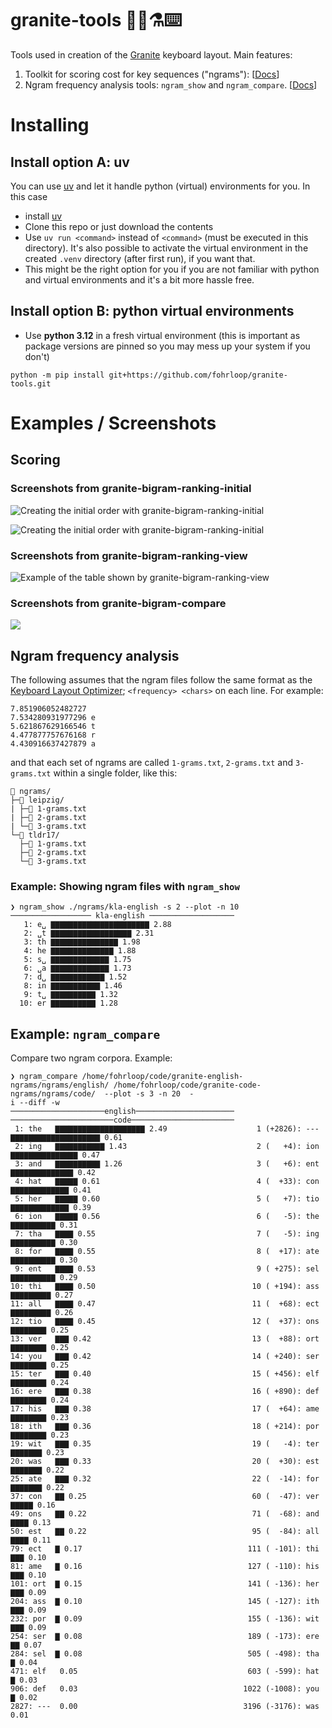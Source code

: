 # granite-tools 👨‍🔬⚗️⌨️

Tools used in creation of the [Granite](https://github.com/fohrloop/granite-layout) keyboard layout. Main features:

1. Toolkit for scoring cost for key sequences ("ngrams"): [[Docs](./docs/scoring-key-efforts.md)]
2. Ngram frequency analysis tools: `ngram_show` and `ngram_compare`. [[Docs](./docs/ngram-frequency-analysis.md)]

# Installing

## Install option A: uv

You can use [uv](https://docs.astral.sh/uv/) and let it handle python (virtual) environments for you. In this case

- install [uv](https://docs.astral.sh/uv/)
- Clone this repo or just download the contents
- Use `uv run <command>` instead of `<command>` (must be executed in this directory). It's also possible to activate the virtual environment in the created `.venv` directory (after first run), if you want that.
- This might be the right option for you if you are not familiar with python and virtual environments and it's a bit more hassle free.


## Install option B: python virtual environments

- Use **python 3.12** in a fresh virtual environment (this is important as package versions are pinned so you may mess up your system if you don't)

```
python -m pip install git+https://github.com/fohrloop/granite-tools.git
```


# Examples / Screenshots

## Scoring
### Screenshots from granite-bigram-ranking-initial

![Creating the initial order with granite-bigram-ranking-initial](docs/img/granite-bigram-ranking-initial1.png)

![Creating the initial order with granite-bigram-ranking-initial](docs/img/granite-bigram-ranking-initial2.png)
### Screenshots from granite-bigram-ranking-view

![Example of the table shown by granite-bigram-ranking-view](docs/img/granite-bigram-ranking-view.png)

### Screenshots from granite-bigram-compare
![](docs/img/granite-bigram-compare.png)

## Ngram frequency analysis

The following assumes that the ngram files follow the same format as the [Keyboard Layout Optimizer](https://github.com/dariogoetz/keyboard_layout_optimizer); `<frequency> <chars>` on each line. For example:

```
7.851906052482727  
7.534280931977296 e
5.621867629166546 t
4.477877757676168 r
4.430916637427879 a
```

and that each set of ngrams are called `1-grams.txt`, `2-grams.txt` and `3-grams.txt` within a single folder, like this:

```
📁 ngrams/
├─📁 leipzig/
| ├─📄 1-grams.txt
| ├─📄 2-grams.txt
| └─📄 3-grams.txt
└─📁 tldr17/
  ├─📄 1-grams.txt
  ├─📄 2-grams.txt
  └─📄 3-grams.txt
```

### Example: Showing ngram files with `ngram_show`


```
❯ ngram_show ./ngrams/kla-english -s 2 --plot -n 10
────────────────── kla-english ───────────────────
   1: e␣ ▇▇▇▇▇▇▇▇▇▇▇▇▇▇▇▇▇▇▇▇▇▇ 2.88
   2: ␣t ▇▇▇▇▇▇▇▇▇▇▇▇▇▇▇▇▇▇ 2.31
   3: th ▇▇▇▇▇▇▇▇▇▇▇▇▇▇▇ 1.98
   4: he ▇▇▇▇▇▇▇▇▇▇▇▇▇▇ 1.88
   5: s␣ ▇▇▇▇▇▇▇▇▇▇▇▇▇ 1.75
   6: ␣a ▇▇▇▇▇▇▇▇▇▇▇▇▇ 1.73
   7: d␣ ▇▇▇▇▇▇▇▇▇▇▇▇ 1.52
   8: in ▇▇▇▇▇▇▇▇▇▇▇ 1.46
   9: t␣ ▇▇▇▇▇▇▇▇▇▇ 1.32
  10: er ▇▇▇▇▇▇▇▇▇▇ 1.28
```

## Example: `ngram_compare`

Compare two ngram corpora. Example:

```
❯ ngram_compare /home/fohrloop/code/granite-english-ngrams/ngrams/english/ /home/fohrloop/code/granite-code-ngrams/ngrams/code/  --plot -s 3 -n 20  -
i --diff -w
─────────────────────english────────────────────── ───────────────────────code───────────────────────
 1: the   ▇▇▇▇▇▇▇▇▇▇▇▇▇▇▇▇▇▇▇▇ 2.49                    1 (+2826): --- ▇▇▇▇▇▇▇▇▇▇▇▇▇▇▇▇▇▇▇▇ 0.61
 2: ing   ▇▇▇▇▇▇▇▇▇▇▇ 1.43                             2 (   +4): ion ▇▇▇▇▇▇▇▇▇▇▇▇▇▇▇ 0.47
 3: and   ▇▇▇▇▇▇▇▇▇▇ 1.26                              3 (   +6): ent ▇▇▇▇▇▇▇▇▇▇▇▇▇▇ 0.42
 4: hat   ▇▇▇▇▇ 0.61                                   4 (  +33): con ▇▇▇▇▇▇▇▇▇▇▇▇▇ 0.41
 5: her   ▇▇▇▇▇ 0.60                                   5 (   +7): tio ▇▇▇▇▇▇▇▇▇▇▇▇▇ 0.39
 6: ion   ▇▇▇▇▇ 0.56                                   6 (   -5): the ▇▇▇▇▇▇▇▇▇▇ 0.31
 7: tha   ▇▇▇▇ 0.55                                    7 (   -5): ing ▇▇▇▇▇▇▇▇▇▇ 0.30
 8: for   ▇▇▇▇ 0.55                                    8 (  +17): ate ▇▇▇▇▇▇▇▇▇▇ 0.30
 9: ent   ▇▇▇▇ 0.53                                    9 ( +275): sel ▇▇▇▇▇▇▇▇▇▇ 0.29
10: thi   ▇▇▇▇ 0.50                                   10 ( +194): ass ▇▇▇▇▇▇▇▇▇ 0.27
11: all   ▇▇▇▇ 0.47                                   11 (  +68): ect ▇▇▇▇▇▇▇▇▇ 0.26
12: tio   ▇▇▇▇ 0.45                                   12 (  +37): ons ▇▇▇▇▇▇▇▇ 0.25
13: ver   ▇▇▇ 0.42                                    13 (  +88): ort ▇▇▇▇▇▇▇▇ 0.25
14: you   ▇▇▇ 0.42                                    14 ( +240): ser ▇▇▇▇▇▇▇▇ 0.25
15: ter   ▇▇▇ 0.40                                    15 ( +456): elf ▇▇▇▇▇▇▇▇ 0.24
16: ere   ▇▇▇ 0.38                                    16 ( +890): def ▇▇▇▇▇▇▇▇ 0.24
17: his   ▇▇▇ 0.38                                    17 (  +64): ame ▇▇▇▇▇▇▇▇ 0.23
18: ith   ▇▇▇ 0.36                                    18 ( +214): por ▇▇▇▇▇▇▇▇ 0.23
19: wit   ▇▇▇ 0.35                                    19 (   -4): ter ▇▇▇▇▇▇▇ 0.23
20: was   ▇▇▇ 0.33                                    20 (  +30): est ▇▇▇▇▇▇▇ 0.22
25: ate   ▇▇▇ 0.32                                    22 (  -14): for ▇▇▇▇▇▇▇ 0.22
37: con   ▇▇ 0.25                                     60 (  -47): ver ▇▇▇▇▇ 0.16
49: ons   ▇▇ 0.22                                     71 (  -68): and ▇▇▇▇ 0.13
50: est   ▇▇ 0.22                                     95 (  -84): all ▇▇▇▇ 0.11
79: ect   ▇ 0.17                                     111 ( -101): thi ▇▇▇ 0.10
81: ame   ▇ 0.16                                     127 ( -110): his ▇▇▇ 0.10
101: ort  ▇ 0.15                                     141 ( -136): her ▇▇▇ 0.09
204: ass  ▇ 0.10                                     145 ( -127): ith ▇▇▇ 0.09
232: por  ▇ 0.09                                     155 ( -136): wit ▇▇▇ 0.09
254: ser  ▇ 0.08                                     189 ( -173): ere ▇▇ 0.07
284: sel  ▇ 0.08                                     505 ( -498): tha ▇ 0.04
471: elf   0.05                                      603 ( -599): hat ▇ 0.03
906: def   0.03                                     1022 (-1008): you ▇ 0.02
2827: ---  0.00                                     3196 (-3176): was  0.01
```